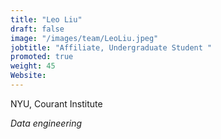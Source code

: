 ```yaml
---
title: "Leo Liu"
draft: false
image: "/images/team/LeoLiu.jpeg"
jobtitle: "Affiliate, Undergraduate Student "
promoted: true
weight: 45
Website:
---
```



NYU, Courant Institute

*Data engineering*
